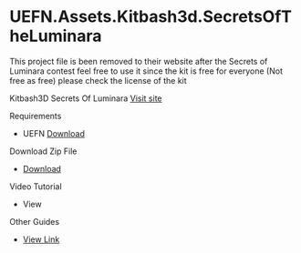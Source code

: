 # UEFN.Assets.Kitbash3d.SecretsOfTheLuminara

This project file is been removed to their website after the Secrets of Luminara contest feel free to use it since the kit is free for everyone (Not free as free) please check the license of the kit

Kitbash3D Secrets Of Luminara [Visit site](https://kitbash3d.com/pages/secrets-of-the-luminara)

Requirements
- UEFN [Download](https://store.epicgames.com/en-US/p/fortnite--uefn)

Download Zip File
- [Download](https://github.com/ohmcodes/UEFN.Assets.Kitbash3d.SecretsOfLuminara/releases/tag/1.0.0)

Video Tutorial
- View

Other Guides
- [View Link](https://kitbash3d.com/a/blog/secrets-of-the-luminara-uefn)

